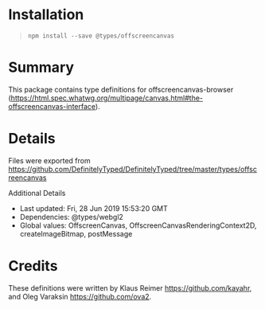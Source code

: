 # Installation
> `npm install --save @types/offscreencanvas`

# Summary
This package contains type definitions for offscreencanvas-browser (https://html.spec.whatwg.org/multipage/canvas.html#the-offscreencanvas-interface).

# Details
Files were exported from https://github.com/DefinitelyTyped/DefinitelyTyped/tree/master/types/offscreencanvas

Additional Details
 * Last updated: Fri, 28 Jun 2019 15:53:20 GMT
 * Dependencies: @types/webgl2
 * Global values: OffscreenCanvas, OffscreenCanvasRenderingContext2D, createImageBitmap, postMessage

# Credits
These definitions were written by Klaus Reimer <https://github.com/kayahr>, and Oleg Varaksin <https://github.com/ova2>.
